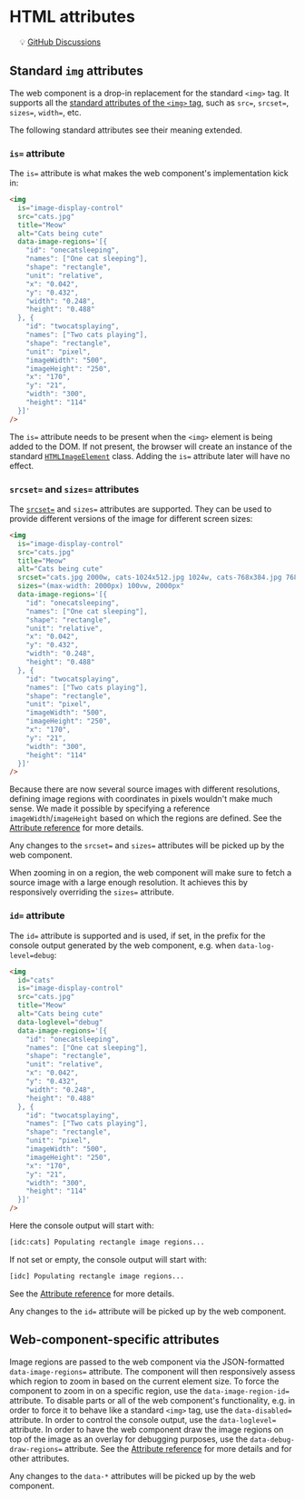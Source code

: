 # HTML attributes

&emsp; :bulb: [GitHub Discussions](https://github.com/Frameright/image-display-control-web-component/discussions)

## Standard `img` attributes

The web component is a drop-in replacement for the standard `<img>` tag. It
supports all the
[standard attributes of the `<img>` tag](https://developer.mozilla.org/en-US/docs/Web/HTML/Element/img),
such as `src=`, `srcset=`, `sizes=`, `width=`, etc.

The following standard attributes see their meaning extended.

### `is=` attribute

The `is=` attribute is what makes the web component's implementation kick in:

```html
<img
  is="image-display-control"
  src="cats.jpg"
  title="Meow"
  alt="Cats being cute"
  data-image-regions='[{
    "id": "onecatsleeping",
    "names": ["One cat sleeping"],
    "shape": "rectangle",
    "unit": "relative",
    "x": "0.042",
    "y": "0.432",
    "width": "0.248",
    "height": "0.488"
  }, {
    "id": "twocatsplaying",
    "names": ["Two cats playing"],
    "shape": "rectangle",
    "unit": "pixel",
    "imageWidth": "500",
    "imageHeight": "250",
    "x": "170",
    "y": "21",
    "width": "300",
    "height": "114"
  }]'
/>
```

The `is=` attribute needs to be present when the `<img>` element is being added
to the DOM. If not present, the browser will create an instance of the standard
[`HTMLImageElement`](https://developer.mozilla.org/en-US/docs/Web/API/HTMLImageElement)
class. Adding the `is=` attribute later will have no effect.

### `srcset=` and `sizes=` attributes

The [`srcset=`](https://developer.mozilla.org/en-US/docs/Web/API/HTMLImageElement/srcset)
and `sizes=` attributes are supported. They can be used to provide different
versions of the image for different screen sizes:

```html
<img
  is="image-display-control"
  src="cats.jpg"
  title="Meow"
  alt="Cats being cute"
  srcset="cats.jpg 2000w, cats-1024x512.jpg 1024w, cats-768x384.jpg 768w"
  sizes="(max-width: 2000px) 100vw, 2000px"
  data-image-regions='[{
    "id": "onecatsleeping",
    "names": ["One cat sleeping"],
    "shape": "rectangle",
    "unit": "relative",
    "x": "0.042",
    "y": "0.432",
    "width": "0.248",
    "height": "0.488"
  }, {
    "id": "twocatsplaying",
    "names": ["Two cats playing"],
    "shape": "rectangle",
    "unit": "pixel",
    "imageWidth": "500",
    "imageHeight": "250",
    "x": "170",
    "y": "21",
    "width": "300",
    "height": "114"
  }]'
/>
```

Because there are now several source images with different resolutions, defining
image regions with coordinates in pixels wouldn't make much sense. We made it
possible by specifying a reference `imageWidth`/`imageHeight` based on
which the regions are defined. See the
[Attribute reference](attribute-ref) for more details.

Any changes to the `srcset=` and `sizes=` attributes will be picked up by the
web component.

When zooming in on a region, the web component will make sure to fetch a source
image with a large enough resolution. It achieves this by responsively
overriding the `sizes=` attribute.

### `id=` attribute

The `id=` attribute is supported and is used, if set, in the prefix for the
console output generated by the web component, e.g. when `data-log-level=debug`:

```html
<img
  id="cats"
  is="image-display-control"
  src="cats.jpg"
  title="Meow"
  alt="Cats being cute"
  data-loglevel="debug"
  data-image-regions='[{
    "id": "onecatsleeping",
    "names": ["One cat sleeping"],
    "shape": "rectangle",
    "unit": "relative",
    "x": "0.042",
    "y": "0.432",
    "width": "0.248",
    "height": "0.488"
  }, {
    "id": "twocatsplaying",
    "names": ["Two cats playing"],
    "shape": "rectangle",
    "unit": "pixel",
    "imageWidth": "500",
    "imageHeight": "250",
    "x": "170",
    "y": "21",
    "width": "300",
    "height": "114"
  }]'
/>
```

Here the console output will start with:

```txt
[idc:cats] Populating rectangle image regions...
```

If not set or empty, the console output will start with:

```txt
[idc] Populating rectangle image regions...
```

See the [Attribute reference](attribute-ref) for more details.

Any changes to the `id=` attribute will be picked up by the web component.

## Web-component-specific attributes

Image regions are passed to the web component via the JSON-formatted
`data-image-regions=` attribute. The component will then responsively assess
which region to zoom in based on the current element size. To force the
component to zoom in on a specific region, use the `data-image-region-id=`
attribute. To disable parts or all of the web component's functionality, e.g. in
order to force it to behave like a standard `<img>` tag, use the
`data-disabled=` attribute. In order to control the console output, use the
`data-loglevel=` attribute. In order to have the web component draw the image
regions on top of the image as an overlay for debugging purposes, use the
`data-debug-draw-regions=` attribute. See the
[Attribute reference](attribute-ref) for more details and for other
attributes.

Any changes to the `data-*` attributes will be picked up by the web component.
